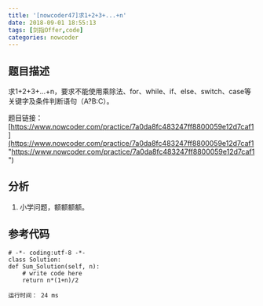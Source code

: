 ```yaml
---
title: '[nowcoder47]求1+2+3+...+n'
date: 2018-09-01 18:55:13
tags: [剑指Offer,code]
categories: nowcoder
---
```


## 题目描述

求1+2+3+...+n，要求不能使用乘除法、for、while、if、else、switch、case等关键字及条件判断语句（A?B:C）。

题目链接： [https://www.nowcoder.com/practice/7a0da8fc483247ff8800059e12d7caf1](https://www.nowcoder.com/practice/7a0da8fc483247ff8800059e12d7caf1 "https://www.nowcoder.com/practice/7a0da8fc483247ff8800059e12d7caf1")

<!-- more -->

## 分析

1. 小学问题，额额额额。

## 参考代码

	# -*- coding:utf-8 -*-
	class Solution:
    def Sum_Solution(self, n):
        # write code here
        return n*(1+n)/2

	运行时间： 24 ms